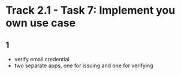 # Track 2.1 - Task 7: Implement you own use case

## 1

- verify email credential
- two separate apps, one for issuing and one for verifying
